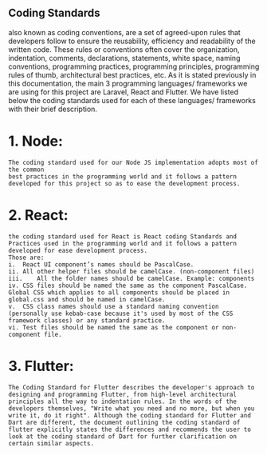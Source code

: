 ## Coding Standards
also known as coding conventions, are a set of agreed-upon rules that developers follow to ensure the reusability, efficiency and readability of the written code. These rules or conventions often cover the organization, indentation, comments, declarations, statements, white space, naming conventions, programming practices, programming principles, programming rules of thumb, architectural best practices, etc.
As it is stated previously in this documentation, the main 3 programming languages/ frameworks we are using for this project are Laravel, React and Flutter. We have listed below the coding standards used for each of these languages/ frameworks with their brief description.

# 1. Node: 
    The coding standard used for our Node JS implementation adopts most of the common
    best practices in the programming world and it follows a pattern developed for this project so as to ease the development process.
# 2. React:
    the coding standard used for React is React coding Standards and Practices used in the programming world and it follows a pattern developed for ease development process.
    Those are:
    i.	React UI component’s names should be PascalCase.
    ii.	All other helper files should be camelCase. (non-component files)
    iii.	All the folder names should be camelCase. Example: components
    iv.	CSS files should be named the same as the component PascalCase. Global CSS which applies to all components should be placed in global.css and should be named in camelCase.
    v.	CSS class names should use a standard naming convention (personally use kebab-case because it's used by most of the CSS framework classes) or any standard practice. 
    vi.	Test files should be named the same as the component or non-component file.

# 3. Flutter:
    The Coding Standard for Flutter describes the developer's approach to designing and programming Flutter, from high-level architectural principles all the way to indentation rules. In the words of the developers themselves, "Write what you need and no more, but when you write it, do it right". Although the coding standard for Flutter and Dart are different, the document outlining the coding standard of flutter explicitly states the differences and recommends the user to look at the coding standard of Dart for further clarification on certain similar aspects.
